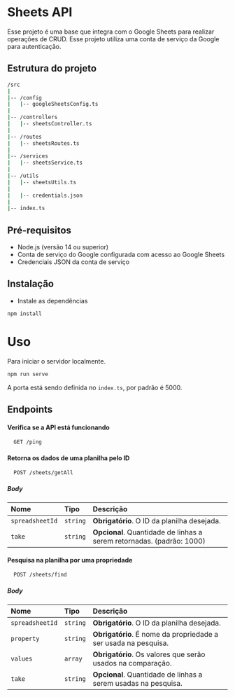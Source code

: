 
# Sheets API

Esse projeto é uma base que integra com o Google Sheets para realizar operações de CRUD. Esse projeto utiliza uma conta de serviço da Google para autenticação.

## Estrutura do projeto

```bash
/src
|
|-- /config
|   |-- googleSheetsConfig.ts
|
|-- /controllers
|   |-- sheetsController.ts
|
|-- /routes
|   |-- sheetsRoutes.ts  
|
|-- /services
|   |-- sheetsService.ts          
|
|-- /utils
|   |-- sheetsUtils.ts
|
|   |-- credentials.json
|
|-- index.ts
```

## Pré-requisitos
* Node.js (versão 14 ou superior)
* Conta de serviço do Google configurada com acesso ao Google Sheets
* Credenciais JSON da conta de serviço

## Instalação

- Instale as dependências
```bash
npm install
```

# Uso

Para iniciar o servidor localmente.
```bash
npm run serve
```

A porta está sendo definida no `index.ts`, por padrão é 5000.

## Endpoints
#### Verifica se a API está funcionando

```bash
  GET /ping
```

#### Retorna os dados de uma planilha pelo ID

```bash
  POST /sheets/getAll
```

##### Body


| Nome   | Tipo       | Descrição                           |
| :---------- | :--------- | :---------------------------------- |
| `spreadsheetId` | `string` | **Obrigatório**. O ID da planilha desejada. |
| `take` | `string` | **Opcional**. Quantidade de linhas a serem retornadas. (padrão: 1000)  |

#### Pesquisa na planilha por uma propriedade

```bash
  POST /sheets/find
```

##### Body


| Nome   | Tipo       | Descrição                           |
| :---------- | :--------- | :---------------------------------- |
| `spreadsheetId` | `string` | **Obrigatório**. O ID da planilha desejada. |
| `property` | `string` | **Obrigatório**. É nome da propriedade a ser usada na pesquisa.  |
| `values` | `array` | **Obrigatório**. Os valores que serão usados na comparação.  |
| `take` | `string` | **Opcional**. Quantidade de linhas a serem usadas na pesquisa.  |
